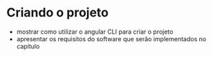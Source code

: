 # Criando o projeto

* mostrar como utilizar o angular CLI para criar o projeto
* apresentar os requisitos do software que serão implementados no capítulo



